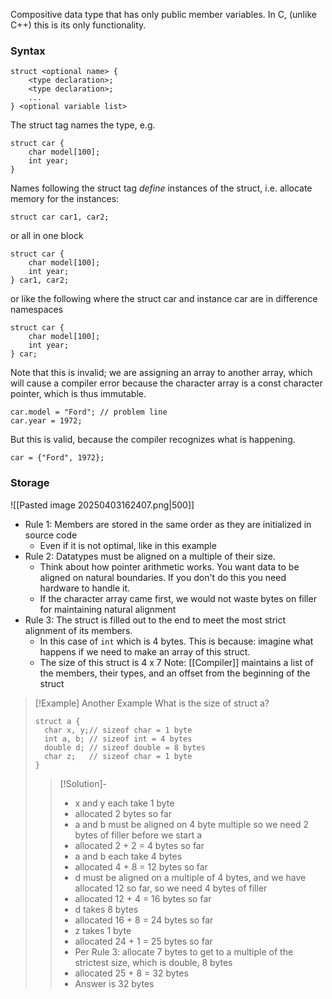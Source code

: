 Compositive data type that has only public member variables. In C, (unlike C++) this is its only functionality.

### Syntax
```
struct <optional name> {
	<type declaration>;
	<type declaration>;
	...
} <optional variable list>
```
The struct tag names the type, e.g.
```
struct car {
	char model[100];
	int year;
}
```
Names following the struct tag *define* instances of the struct, i.e. allocate memory for the instances:
```
struct car car1, car2;
```
or all in one block
```
struct car {
	char model[100];
	int year;
} car1, car2;
```
or like the following where the struct car and instance car are in difference namespaces
```
struct car {
	char model[100];
	int year;
} car;
```
Note that this is invalid; we are assigning an array to another array, which will cause a compiler error because the character array is a const character pointer, which is thus immutable.  
```
car.model = "Ford"; // problem line
car.year = 1972;
```
But this is valid, because the compiler recognizes what is happening.
```
car = {"Ford", 1972};
```

### Storage
![[Pasted image 20250403162407.png|500]]
* Rule 1: Members are stored in the same order as they are initialized in source code
	* Even if it is not optimal, like in this example
* Rule 2: Datatypes must be aligned on a multiple of their size. 
	* Think about how pointer arithmetic works. You want data to be aligned on natural boundaries. If you don't do this you need hardware to handle it.
	* If the character array came first, we would not waste bytes on filler for maintaining natural alignment
* Rule 3: The struct is filled out to the end to meet the most strict alignment of its members. 
	* In this case of `int` which is 4 bytes. This is because: imagine what happens if we need to make an array of this struct. 
	* The size of this struct is 4 x 7
Note: [[Compiler]] maintains a list of the members, their types, and an offset from the beginning of the struct

> [!Example] Another Example
What is the size of struct a?
> ```
> struct a {
> 	char x, y;// sizeof char = 1 byte
> 	int a, b; // sizeof int = 4 bytes
> 	double d; // sizeof double = 8 bytes
> 	char z;   // sizeof char = 1 byte
> }
> ```
>
>> [!Solution]-
>> * x and y each take 1 byte
>> 	* allocated 2 bytes so far
>> * a and b must be aligned on 4 byte multiple so we need 2 bytes of filler before we start a
>> 	* allocated 2 + 2 = 4 bytes so far
>> * a and b each take 4 bytes
>> 	* allocated 4 + 8 = 12 bytes so far
>> * d must be aligned on a multiple of 4 bytes, and we have allocated 12 so far, so we need 4 bytes of filler
>> 	* allocated 12 + 4 = 16 bytes so far
>> * d takes 8 bytes
>> 	* allocated 16 + 8 = 24 bytes so far
>> * z takes 1 byte
>> 	* allocated 24 + 1 = 25 bytes so far
>> * Per Rule 3: allocate 7 bytes to get to a multiple of the strictest size, which is double, 8 bytes
>> 	* allocated 25 + 8 = 32 bytes
>> * Answer is 32 bytes